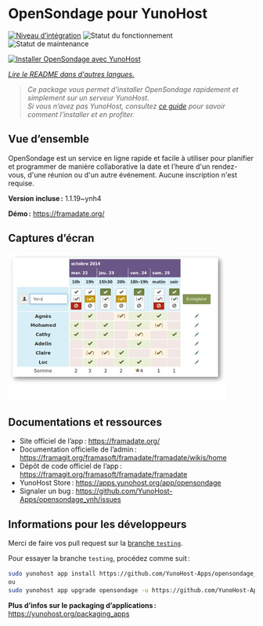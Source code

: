 <!--
Nota bene : ce README est automatiquement généré par <https://github.com/YunoHost/apps/tree/master/tools/readme_generator>
Il NE doit PAS être modifié à la main.
-->

# OpenSondage pour YunoHost

[![Niveau d’intégration](https://dash.yunohost.org/integration/opensondage.svg)](https://ci-apps.yunohost.org/ci/apps/opensondage/) ![Statut du fonctionnement](https://ci-apps.yunohost.org/ci/badges/opensondage.status.svg) ![Statut de maintenance](https://ci-apps.yunohost.org/ci/badges/opensondage.maintain.svg)

[![Installer OpenSondage avec YunoHost](https://install-app.yunohost.org/install-with-yunohost.svg)](https://install-app.yunohost.org/?app=opensondage)

*[Lire le README dans d'autres langues.](./ALL_README.md)*

> *Ce package vous permet d’installer OpenSondage rapidement et simplement sur un serveur YunoHost.*  
> *Si vous n’avez pas YunoHost, consultez [ce guide](https://yunohost.org/install) pour savoir comment l’installer et en profiter.*

## Vue d’ensemble

OpenSondage est un service en ligne rapide et facile à utiliser pour planifier et programmer de manière collaborative la date et l'heure d'un rendez-vous, d'une réunion ou d'un autre événement. Aucune inscription n'est requise.


**Version incluse :** 1.1.19~ynh4

**Démo :** <https://framadate.org/>

## Captures d’écran

![Capture d’écran de OpenSondage](./doc/screenshots/screenshots.jpg)

## Documentations et ressources

- Site officiel de l’app : <https://framadate.org/>
- Documentation officielle de l’admin : <https://framagit.org/framasoft/framadate/framadate/wikis/home>
- Dépôt de code officiel de l’app : <https://framagit.org/framasoft/framadate/framadate>
- YunoHost Store : <https://apps.yunohost.org/app/opensondage>
- Signaler un bug : <https://github.com/YunoHost-Apps/opensondage_ynh/issues>

## Informations pour les développeurs

Merci de faire vos pull request sur la [branche `testing`](https://github.com/YunoHost-Apps/opensondage_ynh/tree/testing).

Pour essayer la branche `testing`, procédez comme suit :

```bash
sudo yunohost app install https://github.com/YunoHost-Apps/opensondage_ynh/tree/testing --debug
ou
sudo yunohost app upgrade opensondage -u https://github.com/YunoHost-Apps/opensondage_ynh/tree/testing --debug
```

**Plus d’infos sur le packaging d’applications :** <https://yunohost.org/packaging_apps>
